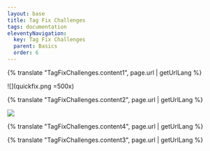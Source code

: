 ```yaml
---
layout: base
title: Tag Fix Challenges
tags: documentation
eleventyNavigation:
  key: Tag Fix Challenges
  parent: Basics
  order: 6
---
```


{% translate "TagFixChallenges.content1", page.url | getUrlLang %}

![](quickfix.png =500x)

{% translate "TagFixChallenges.content2", page.url | getUrlLang %}

![](quickfix2.png)

{% translate "TagFixChallenges.content4", page.url | getUrlLang %}

{% translate "TagFixChallenges.content3", page.url | getUrlLang %}
